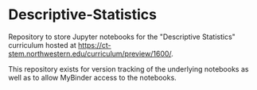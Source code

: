 # Descriptive-Statistics
Repository to store Jupyter notebooks for the "Descriptive Statistics" curriculum hosted at https://ct-stem.northwestern.edu/curriculum/preview/1600/.

This repository exists for version tracking of the underlying notebooks as well as to allow MyBinder access to the notebooks.
